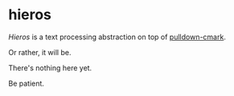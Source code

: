 # hieros

_Hieros_ is a text processing abstraction on top of [pulldown-cmark](https://github.com/google/pulldown-cmark).

Or rather, it will be.

There's nothing here yet.

Be patient.
